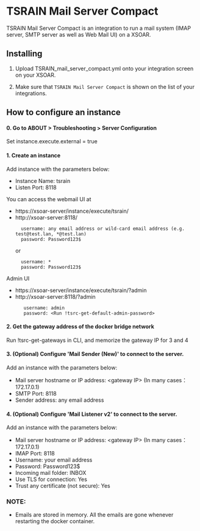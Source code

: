 TSRAIN Mail Server Compact
===========

TSRAIN Mail Server Compact is an integration to run a mail system (IMAP server, SMTP server as well as Web Mail UI) on a XSOAR.


Installing
----------

1. Upload TSRAIN_mail_server_compact.yml onto your integration screen on your XSOAR.

2. Make sure that `TSRAIN Mail Server Compact` is shown on the list of your integrations.


How to configure an instance
----------

#### 0.  Go to ABOUT > Troubleshooting > Server Configuration
  Set  instance.execute.external = true

#### 1. Create an instance
Add instance with the parameters below:
  - Instance Name: tsrain
  - Listen Port: 8118

You can access the webmail UI at
  - https://xsoar-server/instance/execute/tsrain/
  - http://xsoar-server:8118/
    ```
      username: any email address or wild-card email address (e.g. test@test.lan, *@test.lan)
      password: Password123$
    ```
    or
    ```
      username: *
      password: Password123$
    ```

Admin UI
  - https://xsoar-server/instance/execute/tsrain/?admin
  - http://xsoar-server:8118/?admin
    ```
       username: admin
       password: <Run !tsrc-get-default-admin-password>
    ```

#### 2. Get the gateway address of the docker bridge network
Run !tsrc-get-gateways in CLI, and memorize the gateway IP for 3 and 4

#### 3. (Optional) Configure 'Mail Sender (New)' to connect to the server.
Add an instance with the parameters below:
  - Mail server hostname or IP address: &lt;gateway IP&gt; (In many cases：172.17.0.1)
  - SMTP Port: 8118
  - Sender address: any email address

#### 4. (Optional) Configure 'Mail Listener v2' to connect to the server.
Add an instance with the parameters below:
  - Mail server hostname or IP address: &lt;gateway IP&gt; (In many cases：172.17.0.1)
   - IMAP Port: 8118
   - Username: your email address
   - Password: Password123$
   - Incoming mail folder: INBOX
   - Use TLS for connection: Yes
   - Trust any certificate (not secure): Yes

### NOTE:
 - Emails are stored in memory. All the emails are gone whenever restarting the docker container.
